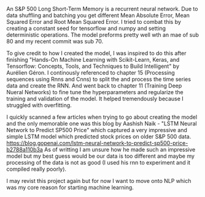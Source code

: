 An S&P 500 Long Short-Term Memory is a recurrent neural network. 
Due to data shuffling and batching you get different Mean Absolute Error, Mean Squared Error and Root Mean Squared Error. I tried to combat this by creating a constant seed for tensorflow and numpy and setting deterministic operations.
The model preforms pretty well wth an mae of sub 80 and my recent commit was sub 70.

To give credit to how I created the model, I was inspired to do this after finishing "Hands-On Machine Learning with Scikit-Learn, Keras, and Tensorflow: Concepts, Tools, and Techniques to Build Intelligent" by  Aurélien Géron. 
I continously referenced to chapter 15 (Processing sequences using Rnns and Cnns) to split the and process the time series data and create the RNN. And went back to chapter 11 (Training Deep Nueral Networks) to fine tune the hyperparameters and regularize the 
training and validation of the model. It helped tremendously because I struggled with overfitting.

I quickly scanned a few articles when trying to go about creating the model and the only memorable one was this blog by Aashish Naik - "LSTM Neural Network to Predict SP500 Price" which captured a very impressive and simple LSTM model 
which predicted stock prices on older S&P 500 data. https://blog.gopenai.com/lstm-neural-network-to-predict-sp500-price-b2788a110b3a 
As of writting I am unsure how he made such an impressive model  but my best guess would be our data is too different and maybe my processing of the data is not as good (I used his rnn to experiment and it compiled really poorly). 

I may revist this project again but for now I want to move onto NLP which was my core reason for starting machine learning.


